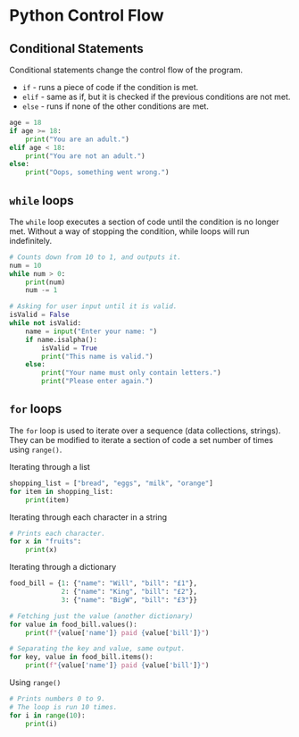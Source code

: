 # Python Control Flow
## Conditional Statements
Conditional statements change the control flow of the program.
 * `if` -  runs a piece of code if the condition is met.
 * `elif` - same as if, but it is checked if the previous
            conditions are not met.
 * `else` - runs if none of the other conditions are met.

```python
age = 18
if age >= 18:
    print("You are an adult.")
elif age < 18:
    print("You are not an adult.")
else:
    print("Oops, something went wrong.")
```

## `while` loops
The `while` loop executes a section of code until the condition is 
no longer met. Without a way of stopping the condition, 
while loops will run indefinitely.
```python
# Counts down from 10 to 1, and outputs it.
num = 10
while num > 0:
    print(num)
    num -= 1

# Asking for user input until it is valid.
isValid = False
while not isValid:
    name = input("Enter your name: ")
    if name.isalpha():
        isValid = True
        print("This name is valid.")
    else:
        print("Your name must only contain letters.")
        print("Please enter again.")
```

## `for` loops
The `for` loop is used to iterate over a sequence (data collections, 
strings). They can be modified to iterate a section of code a
set number of times using `range()`.

Iterating through a list
```python
shopping_list = ["bread", "eggs", "milk", "orange"]
for item in shopping_list:
    print(item)
```

Iterating through each character in a string
```python
# Prints each character.
for x in "fruits":
    print(x)
```

Iterating through a dictionary
```python
food_bill = {1: {"name": "Will", "bill": "£1"},
             2: {"name": "King", "bill": "£2"},
             3: {"name": "BigW", "bill": "£3"}}

# Fetching just the value (another dictionary)
for value in food_bill.values():
    print(f"{value['name']} paid {value['bill']}")

# Separating the key and value, same output.
for key, value in food_bill.items():
    print(f"{value['name']} paid {value['bill']}")
```

Using `range()`
```python
# Prints numbers 0 to 9. 
# The loop is run 10 times.
for i in range(10):
    print(i)
```